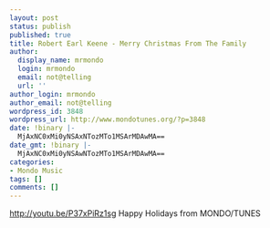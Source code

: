 ```yaml
---
layout: post
status: publish
published: true
title: Robert Earl Keene - Merry Christmas From The Family
author:
  display_name: mrmondo
  login: mrmondo
  email: not@telling
  url: ''
author_login: mrmondo
author_email: not@telling
wordpress_id: 3848
wordpress_url: http://www.mondotunes.org/?p=3848
date: !binary |-
  MjAxNC0xMi0yNSAxNTozMTo1MSArMDAwMA==
date_gmt: !binary |-
  MjAxNC0xMi0yNSAwNTozMTo1MSArMDAwMA==
categories:
- Mondo Music
tags: []
comments: []
---
```

http://youtu.be/P37xPiRz1sg
Happy Holidays from MONDO/TUNES
